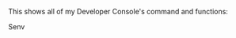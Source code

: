 This shows all of my Developer Console's command and functions:



Senv <Script path>
Returns the script's table. Example: Senv game.Players.LocalPlayer.PlayerScripts.ChatScript
  
  getreg <Script Path>
	Gets all the registrys for the <Script Path> and copies it to your clipboard
  
  write getreg <Script Path> <String>
Gets all the registrys for the <Script Path> and writes it Example: write getreg game.Workspace.Script reg.txt
	
dump upvalues copy
Gets all the game's upvalues and copies it to your clipboard

dump upvalues write <string>
	Gets all the game's upvalues and writes it
	
dump registry copy
Gets the game's registry n copies it to your clipboard

dump registry write <string>
	Gets the game's registry and writes it
	
	
Other commands:

walkspeed <int>
	Changes your walkspeed to the value
	
jumppower <int>
	Changes your Jumppower to the value
	
hipheight <int> 
	Changes your hipheight to the value
	
block head
Changes your head into a block mesh

faceless
Deletes your face

creeper
Turns your body into a creeper shape

headless
Removes your head

cut body
Your body literally gets cut in half

naked
Removes your clothes

grab hair
Turns your hait into a tool

block hat
Turns your hat into a block

orb
Creates a spinning object around you

fling <Player>
Flings the player


(EVERYONE SEES THE CHANGES LIKE HEADLESS)
